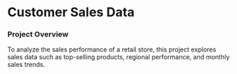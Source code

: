 # Customer Sales Data

### Project Overview
To analyze the sales performance of a retail store, this project explores sales data such as top-selling products, regional performance, and monthly sales trends.

